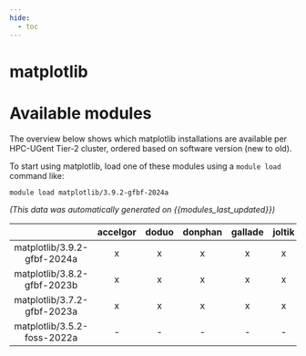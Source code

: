 ```yaml
---
hide:
  - toc
---
```


matplotlib
==========

# Available modules


The overview below shows which matplotlib installations are available per HPC-UGent Tier-2 cluster, ordered based on software version (new to old).

To start using matplotlib, load one of these modules using a `module load` command like:

```shell
module load matplotlib/3.9.2-gfbf-2024a
```

*(This data was automatically generated on {{modules_last_updated}})*  

| |accelgor|doduo|donphan|gallade|joltik|shinx|
| :---: | :---: | :---: | :---: | :---: | :---: | :---: |
|matplotlib/3.9.2-gfbf-2024a|x|x|x|x|x|x|
|matplotlib/3.8.2-gfbf-2023b|x|x|x|x|x|x|
|matplotlib/3.7.2-gfbf-2023a|x|x|x|x|x|x|
|matplotlib/3.5.2-foss-2022a|-|-|-|-|-|x|
